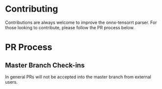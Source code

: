 # Contributing

Contributions are always welcome to improve the onnx-tensorrt parser. For those looking to contribute, please follow the PR process below.

# PR Process

## Master Branch Check-ins

In general PRs will not be accepted into the master branch from external users. 